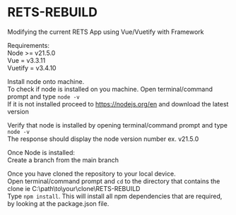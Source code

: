 # RETS-REBUILD
Modifying the current RETS App using Vue/Vuetify with Framework

Requirements:<br>
Node >= v21.5.0<br>
Vue = v3.3.11<br>
Vuetify = v3.4.10<br>

Install node onto machine.<br>
To check if node is installed on you machine. Open terminal/command prompt and type `node -v`<br>
If it is not installed proceed to https://nodejs.org/en and download the latest version<br>

Verify that node is installed by opening terminal/command prompt and type `node -v`<br>
The response should display the node version number ex. v21.5.0

Once Node is installed: <br>
Create a branch from the main branch<br>

Once you have cloned the repository to your local device.<br>
Open terminal/command prompt and `cd` to the directory that contains the clone ie C:\path\to\your\clone\RETS-REBUILD<br>
Type `npm install`. This will install all npm dependencies that are required, by looking at the package.json file.  




